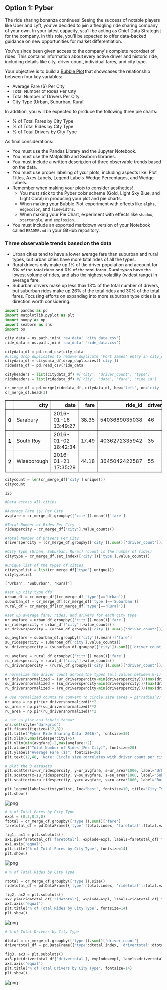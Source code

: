 
## Option 1: Pyber

The ride sharing bonanza continues! Seeing the success of notable players like Uber and Lyft, you've decided to join a fledgling ride sharing company of your own. In your latest capacity, you'll be acting as Chief Data Strategist for the company. In this role, you'll be expected to offer data-backed guidance on new opportunities for market differentiation.

You've since been given access to the company's complete recordset of rides. This contains information about every active driver and historic ride, including details like city, driver count, individual fares, and city type.

Your objective is to build a [Bubble Plot](https://en.wikipedia.org/wiki/Bubble_chart) that showcases the relationship between four key variables:

* Average Fare ($) Per City
* Total Number of Rides Per City
* Total Number of Drivers Per City
* City Type (Urban, Suburban, Rural)

In addition, you will be expected to produce the following three pie charts:

* % of Total Fares by City Type
* % of Total Rides by City Type
* % of Total Drivers by City Type

As final considerations:

* You must use the Pandas Library and the Jupyter Notebook.
* You must use the Matplotlib and Seaborn libraries.
* You must include a written description of three observable trends based on the data.
* You must use proper labeling of your plots, including aspects like: Plot Titles, Axes Labels, Legend Labels, Wedge Percentages, and Wedge Labels.
* Remember when making your plots to consider aesthetics!
  * You must stick to the Pyber color scheme (Gold, Light Sky Blue, and Light Coral) in producing your plot and pie charts.
  * When making your Bubble Plot, experiment with effects like `alpha`, `edgecolor`, and `linewidths`.
  * When making your Pie Chart, experiment with effects like `shadow`, `startangle`, and `explosion`.
* You must include an exported markdown version of your Notebook called  `README.md` in your GitHub repository.

### Three observable trends based on the data
- Urban cities tend to have a lower average fare than suburban and rural types, but urban cities have more total rides of all the types.
- Rural drivers only make up 1% of the driver population and account for 5% of the total rides and 6% of the total fares.  Rural types have the lowest volume of rides, and also the highest volatility (widest range) in average fare.
- Suburban drivers make up less than 13% of the total number of drivers, but suburban rides make up 26% of the total rides and 30% of the total fares. Focusing efforts on expanding into more suburban type cities is a direction worth considering.


```python
import pandas as pd
import matplotlib.pyplot as plt
import numpy as np
import seaborn as sns
import os
```


```python
city_data = os.path.join('raw_data','city_data.csv')
ride_data = os.path.join('raw_data','ride_data.csv')

citydata_df = pd.read_csv(city_data)
#using drop duplicates to remove duplicate 'Port James' entry in city_data. Is there a better way?
citydata_df = citydata_df.drop_duplicates(['city'])
ridedata_df = pd.read_csv(ride_data)

cityheaders = list(citydata_df) #['city', 'driver_count', 'type']
rideheaders = list(ridedata_df) #['city', 'date', 'fare', 'ride_id']
```


```python
cr_merge_df = pd.merge(ridedata_df, citydata_df, how='left', on='city')
cr_merge_df.head(3)
```




<div>
<style scoped>
    .dataframe tbody tr th:only-of-type {
        vertical-align: middle;
    }

    .dataframe tbody tr th {
        vertical-align: top;
    }

    .dataframe thead th {
        text-align: right;
    }
</style>
<table border="1" class="dataframe">
  <thead>
    <tr style="text-align: right;">
      <th></th>
      <th>city</th>
      <th>date</th>
      <th>fare</th>
      <th>ride_id</th>
      <th>driver_count</th>
      <th>type</th>
    </tr>
  </thead>
  <tbody>
    <tr>
      <th>0</th>
      <td>Sarabury</td>
      <td>2016-01-16 13:49:27</td>
      <td>38.35</td>
      <td>5403689035038</td>
      <td>46</td>
      <td>Urban</td>
    </tr>
    <tr>
      <th>1</th>
      <td>South Roy</td>
      <td>2016-01-02 18:42:34</td>
      <td>17.49</td>
      <td>4036272335942</td>
      <td>35</td>
      <td>Urban</td>
    </tr>
    <tr>
      <th>2</th>
      <td>Wiseborough</td>
      <td>2016-01-21 17:35:29</td>
      <td>44.18</td>
      <td>3645042422587</td>
      <td>55</td>
      <td>Urban</td>
    </tr>
  </tbody>
</table>
</div>




```python
citycount = len(cr_merge_df['city'].unique())
citycount
```




    125




```python
#Data across all cities

#Average Fare ($) Per City
avgfare = cr_merge_df.groupby(['city']).mean()['fare']

#Total Number of Rides Per City
ridespercity = cr_merge_df['city'].value_counts()

#Total Number of Drivers Per City
driverspercity = (cr_merge_df.groupby(['city']).sum()['driver_count'])/ridespercity

#City Type (Urban, Suburban, Rural) (count is the number of rides)
citytype = cr_merge_df.set_index(['city'])['type'].value_counts()

#Unique list of the types of cities
citytypelist = list(cr_merge_df['type'].unique())
citytypelist
```




    ['Urban', 'Suburban', 'Rural']




```python
#set up city type dfs
urban_df = cr_merge_df[(cr_merge_df['type']=='Urban')]
suburban_df = cr_merge_df[(cr_merge_df['type']=='Suburban')]
rural_df = cr_merge_df[(cr_merge_df['type']=='Rural')]

#set up average fare, rides, and drivers for each city type
ur_avgfare = urban_df.groupby(['city']).mean()['fare']
ur_ridespercity = urban_df['city'].value_counts()
ur_driverspercity = (urban_df.groupby(['city']).sum()['driver_count'])/ur_ridespercity

su_avgfare = suburban_df.groupby(['city']).mean()['fare']
su_ridespercity = suburban_df['city'].value_counts()
su_driverspercity = (suburban_df.groupby(['city']).sum()['driver_count'])/su_ridespercity

ru_avgfare = rural_df.groupby(['city']).mean()['fare']
ru_ridespercity = rural_df['city'].value_counts()
ru_driverspercity = (rural_df.groupby(['city']).sum()['driver_count'])/ru_ridespercity
```


```python
# normalize the driver count across the types (all values between 0-1)
ur_driversnormalized = (ur_driverspercity-min(driverspercity))/(max(driverspercity)-min(driverspercity))
su_driversnormalized = (su_driverspercity-min(driverspercity))/(max(driverspercity)-min(driverspercity))
ru_driversnormalized = (ru_driverspercity-min(driverspercity))/(max(driverspercity)-min(driverspercity))

# use normalized counts to convert to circle size (area = pi*radius^2)
ur_area = np.pi*(ur_driversnormalized)**2
su_area = np.pi*(su_driversnormalized)**2
ru_area = np.pi*(ru_driversnormalized)**2
```


```python
# Set up plot and labels format
sns.set(style='darkgrid')
plt.figure(figsize=(12,8))
plt.title("Pyber Ride Sharing Data (2016)", fontsize=30)
plt.xlim(0,max(ridespercity)+5)
plt.ylim(min(avgfare)-2,max(avgfare)+2)
plt.xlabel("Total Number of Rides (Per City)", fontsize=20)
plt.ylabel("Average Fare ($)", fontsize=20)
plt.text(12,48, 'Note: Circle size correlates with driver count per city')

# plot the 3 datasets
plt.scatter(x=ur_ridespercity, y=ur_avgfare, s=ur_area*1000, label="Urban", alpha=0.5, color='lightcoral', edgecolor='black', linewidth=1)
plt.scatter(x=su_ridespercity, y=su_avgfare, s=su_area*1000, label="Suburban", alpha=0.5, color='lightskyblue', edgecolor='black', linewidth=1)
plt.scatter(x=ru_ridespercity, y=ru_avgfare, s=ru_area*1000, label="Rural", alpha=0.75, color='gold', edgecolor='black', linewidth=1)

plt.legend(labels=citytypelist, loc="best", fontsize=10, title="City Types", markerscale=0.3, fancybox=True, edgecolor='black')
plt.show()
```


![png](output_9_0.png)



```python
# % of Total Fares by City Type
expl = (0.2,0.2,0)
ftotal = cr_merge_df.groupby(['type']).sum()['fare']
faretotal_df = pd.DataFrame({'type':ftotal.index, 'faretotal':ftotal.values})

fig1, ax1 = plt.subplots()
ax1.pie(faretotal_df['faretotal'], explode=expl, labels=faretotal_df['type'], autopct='%1.1f%%', shadow=True, startangle=90, colors=['gold','lightskyblue','lightcoral'])
ax1.axis('equal')
plt.title('% of Total Fares by City Type', fontsize=14)
plt.show()
```


![png](output_10_0.png)



```python
# % of Total Rides by City Type

rtotal = cr_merge_df.groupby(['type']).size()
ridetotal_df = pd.DataFrame({'type':rtotal.index, 'ridetotal':rtotal.values})

fig2, ax2 = plt.subplots()
ax2.pie(ridetotal_df['ridetotal'], explode=expl, labels=ridetotal_df['type'], autopct='%1.1f%%', shadow=True, startangle=90, colors=['gold','lightskyblue','lightcoral'])
ax2.axis('equal')
plt.title('% of Total Rides by City Type', fontsize=14)
plt.show()
```


![png](output_11_0.png)



```python
# % of Total Drivers by City Type

dtotal = cr_merge_df.groupby(['type']).sum()['driver_count']
drivertotal_df = pd.DataFrame({'type':dtotal.index, 'drivertotal':dtotal.values})

fig3, ax3 = plt.subplots()
ax3.pie(drivertotal_df['drivertotal'], explode=expl, labels=drivertotal_df['type'], autopct='%1.1f%%', shadow=True, startangle=90, colors=['gold','lightskyblue','lightcoral'])
ax3.axis('equal')
plt.title('% of Total Drivers by City Type', fontsize=14)
plt.show()
```


![png](output_12_0.png)

